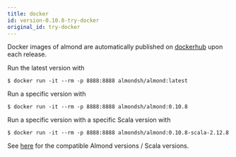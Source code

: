 ```yaml
---
title: docker
id: version-0.10.8-try-docker
original_id: try-docker
---
```


Docker images of almond are automatically published on
[dockerhub](https://hub.docker.com/r/almondsh/almond) upon each release.

Run the latest version with

```
$ docker run -it --rm -p 8888:8888 almondsh/almond:latest
```

Run a specific version with

```
$ docker run -it --rm -p 8888:8888 almondsh/almond:0.10.8
```

Run a specific version with a specific Scala version with

```
$ docker run -it --rm -p 8888:8888 almondsh/almond:0.10.8-scala-2.12.8
```

See [here](install-versions.md) for the compatible Almond versions / Scala
versions.
